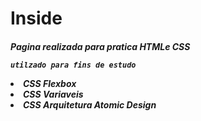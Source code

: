 # Inside #
<h5> Pagina realizada para pratica HTMLe CSS 

``utilzado para fins de estudo ``

<li> CSS Flexbox
<li> CSS Variaveis
<li> CSS Arquitetura Atomic Design

